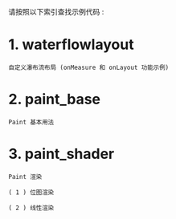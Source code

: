 
请按照以下索引查找示例代码 :

# 1. waterflowlayout

    自定义瀑布流布局 (onMeasure 和 onLayout 功能示例)



# 2. paint_base

    Paint 基本用法


# 3. paint_shader

    Paint 渲染

    ( 1 ) 位图渲染 
    
    ( 2 ) 线性渲染
    




























